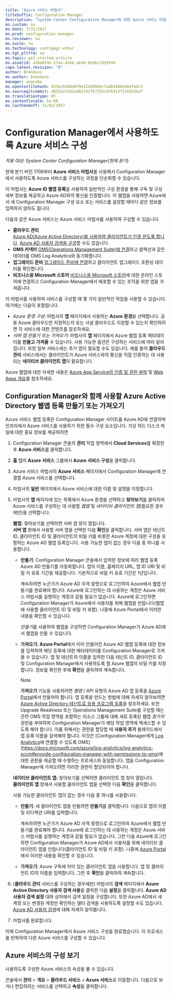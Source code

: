```yaml
---
title: "Azure 서비스 마법사"
titleSuffix: Configuration Manager
description: "System Center Configuration Manager에 대한 Azure 서비스 마법사 정보"
ms.custom: na
ms.date: 7/31/2017
ms.prod: configuration-manager
ms.reviewer: na
ms.suite: na
ms.technology: configmgr-other
ms.tgt_pltfrm: na
ms.topic: get-started-article
ms.assetid: a26a653e-17aa-43eb-ab36-0e36c7d29f49
caps.latest.revision: "0"
author: Brenduns
ms.author: brenduns
manager: angrobe
ms.openlocfilehash: 833bc6588e079e124209d9c7adb91062e6afe6c3
ms.sourcegitcommit: d025a2cbd1ed82f42f67255c97b913f2163b3baf
ms.translationtype: HT
ms.contentlocale: ko-KR
ms.lasthandoff: 11/02/2017
---
```

# <a name="configure-azure-services-for-use-with-configuration-manager"></a>Configuration Manager에서 사용하도록 Azure 서비스 구성

*적용 대상: System Center Configuration Manager(현재 분기)*

현재 분기 버전 1706부터 **Azure 서비스 마법사**를 사용해서 Configuration Manager에서 사용하도록 Azure 서비스를 구성하는 과정을 단순화할 수 있습니다.

이 마법사는 **Azure ID 웹앱 등록**을 사용하여 일반적인 구성 환경을 통해 구독 및 구성 세부 정보를 제공하고 Azure AD와의 통신을 인증합니다. 이 웹앱을 사용하면 Azure에서 새 Configuration Manager 구성 요소 또는 서비스를 설정할 때마다 같은 정보를 입력하지 않아도 됩니다.

다음과 같은 Azure 서비스는 Azure 서비스 마법사를 사용하여 구성할 수 있습니다.
-   **클라우드 관리**   
    [Azure AD(Azure Active Directory)를 사용하여 클라이언트가 인증 받도록 합니다](/sccm/core/clients/deploy/deploy-clients-cmg-azure). [Azure AD 사용자 검색을 구성](/sccm/core/servers/deploy/configure/configure-discovery-methods#azureaadisc)할 수도 있습니다.
-   **OMS 커넥터**
    [OMS(Operations Management Suite)에 연결](/sccm/core/clients/manage/sync-data-microsoft-operations-management-suite)하고 컬렉션과 같은 데이터를 OMS Log Analytics와 동기화합니다.
-   **업그레이드 준비**
    [업그레이드 준비에 연결](/sccm/core/clients/manage/upgrade/upgrade-analytics)하고 클라이언트 업그레이드 호환성 데이터를 확인합니다.
-   **비즈니스용 Microsoft 스토어** [비즈니스용 Microsoft 스토어](/sccm/apps/deploy-use/manage-apps-from-the-windows-store-for-business)에 대한 온라인 스토어에 연결하고 Configuration Manager에서 배포할 수 있는 조직을 위한 앱을 가져옵니다.

이 마법사를 사용하여 서비스를 구성할 때 몇 가지 일반적인 작업을 사용할 수 있습니다.
여기에는 다음이 포함됩니다.
-   *Azure 환경 구성*:  마법사의 **앱** 페이지에서 사용하는 **Azure 환경**을 선택합니다. 공용 Azure 클라우드만 지원하는지 또는 사설 클라우드도 지원할 수 있는지 확인하려면 각 서비스에 대한 콘텐츠를 참조하세요.
-   *서버 앱 만들기 또는 가져오기*:  마법사의 **앱** 페이지에서 Azure 웹앱 등록 메타데이터를 **만들고** **가져올** 수 있습니다. 사용 가능한 옵션은 구성하는 서비스에 따라 달라집니다. 또한 일부 서비스에는 추가 앱이 필요할 수도 있습니다. 예를 들어 **클라우드 관리** 서비스에서는 클라이언트가 Azure 서비스와의 통신을 직접 인증하는 데 사용되는 **네이티브 클라이언트 앱**이 필요합니다.


Azure 웹앱에 대한 자세한 내용은 [Azure App Service의 인증 및 권한 부여](/azure/app-service/app-service-authentication-overview) 및 [Web Apps 개요](/azure/app-service-web/app-service-web-overview)를 참조하세요.


## <a name="webapp"></a> Configuration Manager와 함께 사용할 Azure Active Directory 웹앱 등록 만들기 또는 가져오기

Azure 서비스 웹앱 등록은 Configuration Manager 사이트를 Azure AD에 연결하며 인프라에서 Azure 서비스를 사용하기 위한 필수 구성 요소입니다. 가상 하드 디스크 파일에 대한 중요 정보를 제공하려면

1.  Configuration Manager 콘솔의 **관리** 작업 영역에서 **Cloud Services**를 확장한 후 **Azure 서비스**를 클릭합니다.
2.  **홈** 탭의 **Azure 서비스** 그룹에서 **Azure 서비스 구성**을 클릭합니다.
3.  Azure 서비스 마법사의 **Azure 서비스** 페이지에서 Configuration Manager에 연결할 Azure 서비스를 선택합니다.
4.  마법사의 **일반** 페이지에서 Azure 서비스에 대한 이름 및 설명을 지정합니다.
5.  마법사의 **앱** 페이지에 있는 목록에서 Azure 환경을 선택하고 **찾아보기**를 클릭하여 Azure 서비스를 구성하는 데 사용할 *웹앱* 및 *네이티브 클라이언트 앱*(필요한 경우에만)을 선택합니다.

    **웹앱:** 찾아보기를 선택하면 서버 앱 창이 열립니다.    
      **서버 앱** 창에서 사용할 서버 앱을 선택한 다음 **확인**을 클릭합니다. 서버 앱은 테넌트 ID, 클라이언트 ID 및 클라이언트의 비밀 키를 비롯한 Azure 계정에 대한 구성을 포함하는 Azure AD 웹앱 등록입니다.
    사용 가능한 앱이 없는 경우 다음 중 하나를 사용합니다.

    - **만들기**: Configuration Manager 콘솔에서 입력한 정보에 따라 웹앱 등록 Azure AD 만들기를 자동화합니다. 앱의 이름, 홈페이지 URL, 앱 ID URI 및 비밀 키 유효 기간을 제공합니다. 기본적으로 비밀 키 유효 기간은 1년입니다.
        
        계속하려면 누군가가 Azure AD 자격 증명으로 로그인하여 Azure에서 웹앱 만들기를 완료해야 합니다. Azure에 로그인하는 데 사용하는 계정은 Azure 서비스 마법사를 실행하는 계정과 같을 필요가 없습니다. Azure에 로그인하면 Configuration Manager가 Azure에서 사용자를 위해 웹앱을 만듭니다(웹앱에 사용할 클라이언트 ID 및 비밀 키 포함). 나중에 Azure Portal에서 이러한 내용을 확인할 수 있습니다.

        *만들기*를 사용하여 웹앱을 구성하면 Configuration Manager가 Azure AD에서 웹앱을 만들 수 있습니다.
    
    - **가져오기**: **Azure Portal**에서 이미 만들어진 Azure AD 웹앱 등록에 대한 정보를 입력하여 해당 등록에 대한 메타데이터를 Configuration Manager로 가져올 수 있습니다. 앱 및 테넌트의 이름을 입력한 다음 테넌트 ID, 클라이언트 ID 및 Configuration Manager에서 사용하도록 할 Azure 웹앱의 비밀 키를 지정합니다. 정보를 확인한 후에 **확인**을 클릭하여 계속합니다.
        > [!NOTE]
        > **가져오기** 기능을 사용하려면 *웹앱 / API* 유형의 Azure AD 앱 등록을 [Azure Portal](https://portal.azure.com)에서 만들어야 합니다. 앱 등록을 만드는 방법에 대해 자세히 알아보려면 [Azure Active Directory 테넌트로 응용 프로그램 등록](/azure/active-directory/active-directory-app-registration)을 참조하세요. 또한 Upgrade Readiness 또는 Operations Management Suite를 구성할 때는 관련 OMS 작업 영역을 포함하는 리소스 그룹에 대해 새로 등록된 웹앱 *참가자* 권한을 부여하여 Configuration Manager가 해당 작업 영역에 액세스할 수 있도록 해야 합니다. 이를 위해서는 권한을 할당할 때 **사용자 추가** 블레이드에서 앱 등록 이름을 검색해야 합니다. 이것은 [Configuration Manager에게 [Log Analytics](https://docs.microsoft.com/azure/log-analytics/log-analytics-sccm)에 연결할 수 있도록 OMS](https://docs.microsoft.com/azure/log-analytics/log-analytics-sccm#provide-configuration-manager-with-permissions-to-oms)에 대한 권한을 제공할 때 수행하는 프로세스와 동일합니다. 앱을 Configuration Manager에 가져오려면 이러한 권한이 할당되어야 합니다.


    **네이티브 클라이언트 앱:** 찾아보기를 선택하면 클라이언트 앱 창이 열립니다.  
     **클라이언트 앱** 창에서 사용할 클라이언트 앱을 선택한 다음 **확인**을 클릭합니다.

     사용 가능한 클라이언트 앱이 없는 경우 다음 중 하나를 사용합니다.
     - **만들기**: 새 클라이언트 앱을 만들려면 **만들기**를 클릭합니다. 다음으로 앱의 이름 및 리디렉션 URI를 입력합니다.

         계속하려면 누군가가 Azure AD 자격 증명으로 로그인하여 Azure에서 웹앱 만들기를 완료해야 합니다. Azure에 로그인하는 데 사용하는 계정은 Azure 서비스 마법사를 실행하는 계정과 같을 필요가 없습니다. 그런 다음 Azure에 로그인하면 Configuration Manager가 Azure AD에서 사용자를 위해 네이티브 클라이언트 앱을 만듭니다(클라이언트 ID 및 비밀 키 포함). 나중에 [Azure Portal](https://portal.azure.com)에서 이러한 내용을 확인할 수 있습니다. 

     - **가져오기**: Azure 구독에 이미 있는 클라이언트 앱을 사용합니다. 앱 및 클라이언트 ID의 이름을 입력합니다. 그런 후 **확인**을 클릭하여 계속합니다.

  <!--  MOVE THIS AND STEP 6 TO configure Azure AD User Discover  content
       [!TIP]  
     When you use Import, the account you use to run the wizard must have the *Read directory data* application permission in the Azure portal. This is required to set the correct permissions for the App. When you use Create, Configuration Manager creates the app with the correct permissions. However, you still must give consent to the application in the Azure portal.   -->


6.  (**클라우드 관리** 서비스를 구성하는 경우에만) 마법사의 **검색** 페이지에서 **Azure Active Directory 사용자 검색 사용**을 클릭한 다음 **설정**을 클릭합니다.
**Azure AD 사용자 검색 설정** 대화 상자에서 검색 일정을 구성합니다. 또한 Azure AD에서 새 계정 또는 변경된 계정만 확인하는 델타 검색을 사용하도록 설정할 수도 있습니다. [Azure AD 사용자 검색](/sccm/core/servers/deploy/configure/about-discovery-methods#azureaddisc)에 대해 자세히 알아봅니다.

7.  마법사를 완료합니다.

이제 Configuration Manager에서 Azure 서비스 구성을 완료했습니다. 이 프로세스를 반복하여 다른 Azure 서비스를 구성할 수 있습니다.

## <a name="view-the-configuration-of-an-azure-service"></a>Azure 서비스의 구성 보기
사용하도록 구성한 Azure 서비스의 속성을 볼 수 있습니다.

콘솔에서 **관리** > **개요** > **클라우드 서비스** > **Azure 서비스**로 이동합니다. 다음으로 보거나 편집하려는 서비스를 선택하고 **속성**을 클릭합니다.
